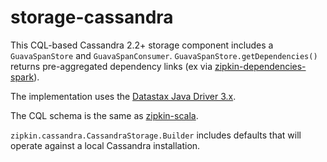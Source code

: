 # storage-cassandra

This CQL-based Cassandra 2.2+ storage component includes a `GuavaSpanStore` and `GuavaSpanConsumer`.
`GuavaSpanStore.getDependencies()` returns pre-aggregated dependency links (ex via [zipkin-dependencies-spark](https://github.com/openzipkin/zipkin-dependencies-spark)).

The implementation uses the [Datastax Java Driver 3.x](https://github.com/datastax/java-driver).

The CQL schema is the same as [zipkin-scala](https://github.com/openzipkin/zipkin/tree/master/zipkin-cassandra).

`zipkin.cassandra.CassandraStorage.Builder` includes defaults that will
operate against a local Cassandra installation.

